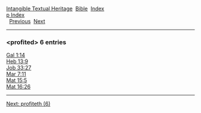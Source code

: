 [Intangible Textual Heritage](../../index)  [Bible](../index) 
[Index](index)   
[p Index](_p_)  
  [Previous](c08879)  [Next](c08881) 

------------------------------------------------------------------------

### &lt;profited&gt; 6 entries

[Gal 1:14](../kjv/gal001.htm#014)  
[Heb 13:9](../kjv/heb013.htm#009)  
[Job 33:27](../kjv/job033.htm#027)  
[Mar 7:11](../kjv/mar007.htm#011)  
[Mat 15:5](../kjv/mat015.htm#005)  
[Mat 16:26](../kjv/mat016.htm#026)  

------------------------------------------------------------------------

[Next: profiteth (6)](c08881)
